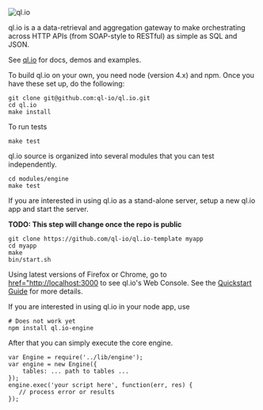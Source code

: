
![ql.io](http://ql.io/ql.io-large.png)

ql.io is a a data-retrieval and aggregation gateway to make orchestrating across HTTP APIs (from
SOAP-style to RESTful) as simple as SQL and JSON.

See [ql.io](http://ql.io) for docs, demos and examples.

To build ql.io on your own, you need node (version 4.x) and npm. Once you have these set up, do the
following:

    git clone git@github.com:ql-io/ql.io.git
    cd ql.io
    make install

To run tests

    make test

ql.io source is organized into several modules that you can test independently.

    cd modules/engine
    make test

If you are interested in using ql.io as a stand-alone server, setup a new ql.io app and start the
server.

**TODO: This step will change once the repo is public**

    git clone https://github.com/ql-io/ql.io-template myapp
    cd myapp
    make
    bin/start.sh

Using latest versions of Firefox or Chrome, go to
[href="http://localhost:3000](http://localhost:3000) to see ql.io's Web Console. See the
[Quickstart Guide](http://ql.io/docs/quickstart) for more details.</p>

If you are interested in using ql.io in your node app, use

    # Does not work yet
    npm install ql.io-engine

After that you can simply execute the core engine.

    var Engine = require('../lib/engine');
    var engine = new Engine({
        tables: ... path to tables ...
    });
    engine.exec('your script here', function(err, res) {
       // process error or results
    });
